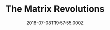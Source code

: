 ---
title: "The Matrix Revolutions"
year: 2003
date: 2018-07-08T19:57:55.000Z
permalink: /almanac/movies/2018-07-08-the-matrix-revolutions/index.html
rating: 3
---